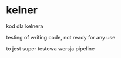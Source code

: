 # kelner
kod dla kelnera

testing of writing code, not ready for any use



to jest super testowa wersja pipeline


